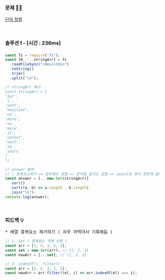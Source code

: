 ### 문제 🤨❔

[단어 정렬](https://www.acmicpc.net/problem/1181)

<br>

### 솔루션 ❗️ - [시간 : 236ms]

```js
const fs = require("fs");
const [N, ...stringArr] = fs
  .readFileSync("/dev/stdin")
  .toString()
  .trim()
  .split("\n");

/* stringArr 예시
const stringArr = [
'but',
'i',
'wont',
'hesitate',
'no',
'more',
'no',
'more',
'it',
'cannot',
'wait',
'im',
'yours'
]
*/

// answer 출력
// ( 중복요소제거 => 알파벳순 정렬 => 문자열 길이순 정렬 => join으로 묶어 한번에 출력 )
const answer = [...new Set(stringArr)]
  .sort()
  .sort((a, b) => a.length - b.length)
  .join("\n");
console.log(answer);
```

<br>

### 피드백 💡

<pre>
* 배열 중복요소 제거하기 ( 자꾸 까먹어서 기록해둠 )
</pre>

```js
// 1. Set ( 중복없는 객체 반환 )
const arr = [1, 2, 3, 1, 2];
const set = new Set(arr); // {1, 2, 3}
const newArr = [...set]; // [1, 2, 3]

// 2. indexOf(), filter()
const arr = [1, 2, 3, 1, 2];
const newArr = arr.filter((el, i) => arr.indexOf(el) === i);
```

